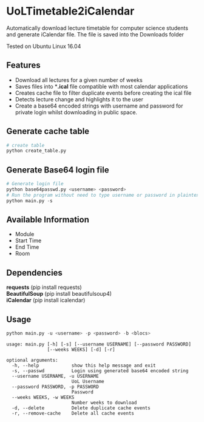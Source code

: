 # UoLTimetable2iCalendar
Automatically download lecture timetable for computer science students and generate iCalendar file.
The file is saved into the Downloads folder
<p>Tested on Ubuntu Linux 16.04</p>

## Features
* Download all lectures for a given number of weeks
* Saves files into ***.ical** file compatible with most calendar applications
* Creates cache file to filter duplicate events before creating the ical file
* Detects lecture change and highlights it to the user
* Create a base64 encoded strings with username and password for private login whilst downloading in public space.

## Generate cache table
```Python
# create table
python create_table.py
```

## Generate Base64 login file
```Python
# Generate login file
python base64passwd.py <username> <password>
# Run the program without need to type username or password in plaintext
python main.py -s
```

## Available Information
* Module
* Start Time
* End Time
* Room

## Dependencies
**requests** (pip install requests)<br>
**BeautifulSoup** (pip install beautifulsoup4)<br>
**iCalendar** (pip install icalendar)

## Usage
```Python
python main.py -u <username> -p <password> -b <blocs>
```

```
usage: main.py [-h] [-s] [--username USERNAME] [--password PASSWORD]
               [--weeks WEEKS] [-d] [-r]

optional arguments:
  -h, --help            show this help message and exit
  -s, --passwd          Login using generated base64 encoded string
  --username USERNAME, -u USERNAME
                        UoL Username
  --password PASSWORD, -p PASSWORD
                        Password
  --weeks WEEKS, -w WEEKS
                        Number weeks to download
  -d, --delete          Delete duplicate cache events
  -r, --remove-cache    Delete all cache events
```

